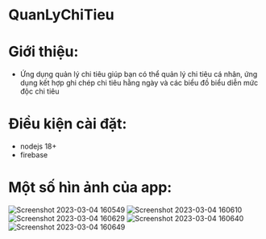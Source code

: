 # QuanLyChiTieu
# Giới thiệu:
- Ứng dụng quản lý chi tiêu giúp bạn có thể quản lý chi tiêu cá nhân, ứng dụng kết hợp ghi chép chi tiêu hằng ngày và các biểu đồ biểu diễn mức độc chi tiêu
# Điều kiện cài đặt:
- nodejs 18+
- firebase
# Một số hìn ảnh của app:
![Screenshot 2023-03-04 160549](https://user-images.githubusercontent.com/71434447/222887591-73990299-1120-4305-bf92-5fa2104ed076.png)
![Screenshot 2023-03-04 160610](https://user-images.githubusercontent.com/71434447/222887593-8227436b-db75-4198-9ef6-d5b6d6d20685.png)
![Screenshot 2023-03-04 160629](https://user-images.githubusercontent.com/71434447/222887594-89a6f009-c7ed-460c-8304-4a6e463ca1cc.png)
![Screenshot 2023-03-04 160640](https://user-images.githubusercontent.com/71434447/222887595-b7cf81d9-48f2-40ce-aa3d-17c89267b30a.png)
![Screenshot 2023-03-04 160649](https://user-images.githubusercontent.com/71434447/222887596-6530f776-81f9-4fc4-8385-2297ad955a9a.png)

